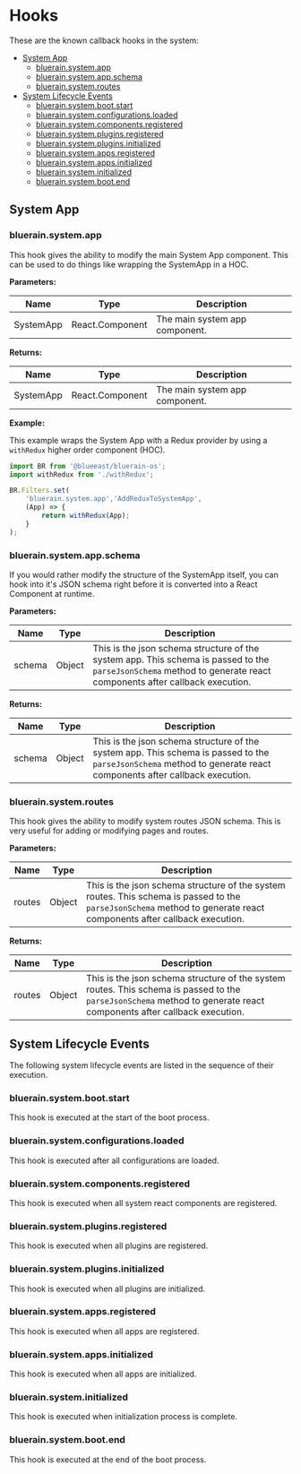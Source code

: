 # Hooks

These are the known callback hooks in the system:

- [System App](#system-app)
	-	[bluerain.system.app](#bluerainsystemapp)
	-	[bluerain.system.app.schema](#bluerainsystemappschema)
	-	[bluerain.system.routes](#bluerainsystemroutes)
- [System Lifecycle Events](#system-lifecycle-events)
	-	[bluerain.system.boot.start](#bluerainsystembootstart)
	-	[bluerain.system.configurations.loaded](#bluerainsystemconfigurationsloaded)
	-	[bluerain.system.components.registered](#bluerainsystemcomponentsregistered)
	-	[bluerain.system.plugins.registered](#bluerainsystempluginsregistered)
	-	[bluerain.system.plugins.initialized](#bluerainsystempluginsinitialized)
	-	[bluerain.system.apps.registered](#bluerainsystemappsregistered)
	-	[bluerain.system.apps.initialized](#bluerainsystemappsinitialized)
	-	[bluerain.system.initialized](#bluerainsysteminitialized)
	-	[bluerain.system.boot.end](#bluerainsystembootend)

## System App

### bluerain.system.app
This hook gives the ability to modify the main System App component. This can be used to do things like wrapping the SystemApp in a HOC.

**Parameters:**

Name | Type | Description
------------ | ------------- | -------------
SystemApp | React.Component | The main system app component.

**Returns:**

Name | Type | Description
------------ | ------------- | -------------
SystemApp | React.Component | The main system app component.

**Example:**

This example wraps the System App with a Redux provider by using a `withRedux` higher order component (HOC).

```javascript
import BR from '@blueeast/bluerain-os';
import withRedux from './withRedux';

BR.Filters.set(
	'bluerain.system.app','AddReduxToSystemApp', 
	(App) => {
		return withRedux(App);
	}
);
```

### bluerain.system.app.schema
If you would rather modify the structure of the SystemApp itself, you can hook into it's JSON schema right before it is converted into a React Component at runtime.

**Parameters:**

Name | Type | Description
------------ | ------------- | -------------
schema | Object | This is the json schema structure of the system app. This schema is passed to the `parseJsonSchema` method to generate react components after callback execution.

**Returns:**

Name | Type | Description
------------ | ------------- | -------------
schema | Object | This is the json schema structure of the system app. This schema is passed to the `parseJsonSchema` method to generate react components after callback execution.


### bluerain.system.routes
This hook gives the ability to modify system routes JSON schema. This is very useful for adding or modifying pages and routes.

**Parameters:**

Name | Type | Description
------------ | ------------- | -------------
routes | Object | This is the json schema structure of the system routes. This schema is passed to the `parseJsonSchema` method to generate react components after callback execution.

**Returns:**

Name | Type | Description
------------ | ------------- | -------------
routes | Object | This is the json schema structure of the system routes. This schema is passed to the `parseJsonSchema` method to generate react components after callback execution.

## System Lifecycle Events

The following system lifecycle events are listed in the sequence of their execution.


### bluerain.system.boot.start
This hook is executed at the start of the boot process.

### bluerain.system.configurations.loaded
This hook is executed after all configurations are loaded.

### bluerain.system.components.registered
This hook is executed when all system react components are registered.


### bluerain.system.plugins.registered
This hook is executed when all plugins are registered.

### bluerain.system.plugins.initialized
This hook is executed when all plugins are initialized.


### bluerain.system.apps.registered
This hook is executed when all apps are registered.

### bluerain.system.apps.initialized
This hook is executed when all apps are initialized.

### bluerain.system.initialized
This hook is executed when initialization process is complete.

### bluerain.system.boot.end
This hook is executed at the end of the boot process.

